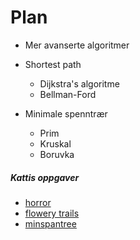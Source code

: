 # Plan

* Mer avanserte algoritmer
* Shortest path
    * Dijkstra's algoritme
    * Bellman-Ford

* Minimale spenntrær
    * Prim
    * Kruskal
    * Boruvka

##### Kattis oppgaver

* [horror](https://open.kattis.com/problems/horror)
* [flowery trails](https://open.kattis.com/problems/flowerytrails)
* [minspantree](https://open.kattis.com/problems/minspantree)
